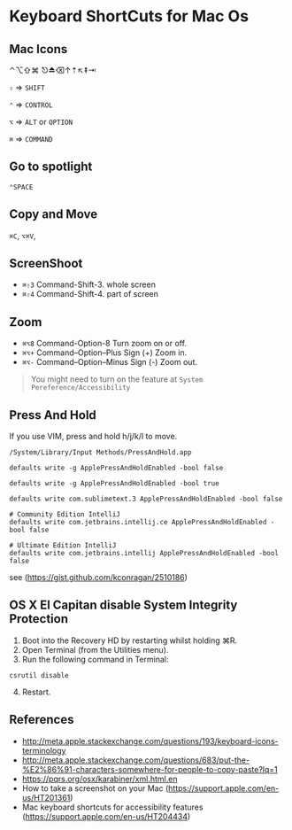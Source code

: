 Keyboard ShortCuts for Mac Os
=============================

Mac Icons
---------
 ⌃⌥⇧⌘
 ⎋⏏⌫↑⇡↖⇞⇥

`⇧` => `SHIFT`

`⌃` => `CONTROL`

`⌥` => `ALT` or `OPTION`

`⌘` => `COMMAND`

Go to spotlight 
---------------
 `⌃SPACE` 

Copy and Move
-------------
`⌘C`,  `⌥⌘V`,  

ScreenShoot
------------
* `⌘⇧3` Command-Shift-3. whole screen
* `⌘⇧4` Command-Shift-4. part of screen

Zoom
----
* `⌘⌥8` Command-Option-8	Turn zoom on or off.
* `⌘⌥+` Command–Option–Plus Sign (+)	Zoom in.
* `⌘⌥-` Command–Option–Minus Sign (-)	Zoom out.
> You might need to turn on the feature at `System Pereference/Accessibility`

Press And Hold
--------------
If you use VIM, press and hold h/j/k/l to move.   

`/System/Library/Input Methods/PressAndHold.app`

```
defaults write -g ApplePressAndHoldEnabled -bool false
```

```
defaults write -g ApplePressAndHoldEnabled -bool true
```

```
defaults write com.sublimetext.3 ApplePressAndHoldEnabled -bool false
```

```
# Community Edition IntelliJ 
defaults write com.jetbrains.intellij.ce ApplePressAndHoldEnabled -bool false

# Ultimate Edition IntelliJ 
defaults write com.jetbrains.intellij ApplePressAndHoldEnabled -bool false
```

see (https://gist.github.com/kconragan/2510186) 

OS X El Capitan disable System Integrity Protection
----------------------------------------------------
1. Boot into the Recovery HD by restarting whilst holding ⌘R.
2. Open Terminal (from the Utilities menu).
3. Run the following command in Terminal:
```
csrutil disable
```
4. Restart.


References
----------
* http://meta.apple.stackexchange.com/questions/193/keyboard-icons-terminology
* http://meta.apple.stackexchange.com/questions/683/put-the-%E2%86%91-characters-somewhere-for-people-to-copy-paste?lq=1
* https://pqrs.org/osx/karabiner/xml.html.en
* How to take a screenshot on your Mac (https://support.apple.com/en-us/HT201361)
* Mac keyboard shortcuts for accessibility features (https://support.apple.com/en-us/HT204434)
